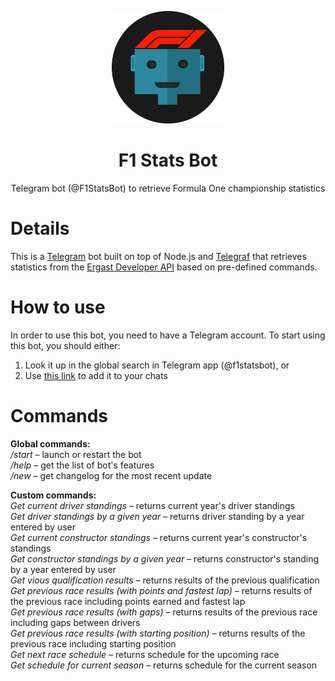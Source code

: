 <p align="center">
  <img src="assets/logo.png" width="180" height="180">
  <h1 align="center">F1 Stats Bot</h1>
</p>
<p align="center">Telegram bot (@F1StatsBot) to retrieve Formula One championship statistics</p>

# Details

This is a [Telegram](https://core.telegram.org/bots) bot built on top of Node.js and [Telegraf](https://telegraf.js.org/) that retrieves statistics from the [Ergast Developer API](http://ergast.com/mrd/) based on pre-defined commands.

# How to use

In order to use this bot, you need to have a Telegram account. To start using this bot, you should either:

1. Look it up in the global search in Telegram app (@f1statsbot), or
2. Use [this link](https://t.me/F1StatsBot) to add it to your chats

# Commands

<strong>Global commands:</strong></br>
<em>/start</em> – launch or restart the bot</br>
<em>/help</em> – get the list of bot's features</br>
<em>/new</em> – get changelog for the most recent update

<strong>Custom commands:</strong></br>
<em>Get current driver standings</em> – returns current year's driver standings</br>
<em>Get driver standings by a given year</em> – returns driver standing by a year entered by user</br>
<em>Get current constructor standings</em> – returns current year's constructor's standings</br>
<em>Get constructor standings by a given year</em> – returns constructor's standing by a year entered by user</br>
<em>Get 
  vious qualification results</em> – returns results of the previous qualification</br>
<em>Get previous race results (with points and fastest lap)</em> – returns results of the previous race including points earned and fastest lap</br>
<em>Get previous race results (with gaps)</em> – returns results of the previous race including gaps between drivers</br>
<em>Get previous race results (with starting position)</em> – returns results of the previous race including starting position</br>
<em>Get next race schedule</em> – returns schedule for the upcoming race</br>
<em>Get schedule for current season</em> – returns schedule for the current season</br>
